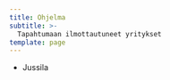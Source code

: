 ```yaml
---
title: Ohjelma
subtitle: >-
  Tapahtumaan ilmottautuneet yritykset
template: page
---
```


* Jussila
<br>
<br>
<br>
<br>
<br>
<br>
<br>
<br>
<br>
<br>
<br>
<br>
